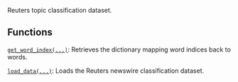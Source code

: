Reuters topic classification dataset.

## Functions

[`get_word_index(...)`](https://tensorflow.google.cn/api_docs/python/tf/keras/datasets/reuters/get_word_index):
Retrieves the dictionary mapping word indices back to words.

[`load_data(...)`](https://tensorflow.google.cn/api_docs/python/tf/keras/datasets/reuters/load_data):
Loads the Reuters newswire classification dataset.

